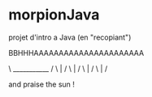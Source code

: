 # morpionJava
projet d'intro a Java (en "recopiant")

BBHHHAAAAAAAAAAAAAAAAAAAAAA

\ ___________ /
 \     |     /
  \    |    /
   \   |   / 
    \  |  /

and praise the sun !
